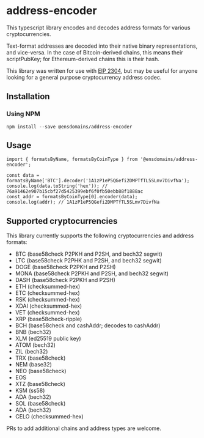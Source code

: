 # address-encoder
This typescript library encodes and decodes address formats for various cryptocurrencies.

Text-format addresses are decoded into their native binary representations, and vice-versa. In the case of Bitcoin-derived chains, this means their scriptPubKey; for Ethereum-derived chains this is their hash.

This library was written for use with [EIP 2304](https://eips.ethereum.org/EIPS/eip-2304), but may be useful for anyone looking for a general purpose cryptocurrency address codec.

## Installation

### Using NPM

```
npm install --save @ensdomains/address-encoder
```

## Usage

```
import { formatsByName, formatsByCoinType } from '@ensdomains/address-encoder';

const data = formatsByName['BTC'].decoder('1A1zP1eP5QGefi2DMPTfTL5SLmv7DivfNa');
console.log(data.toString('hex')); // 76a91462e907b15cbf27d5425399ebf6f0fb50ebb88f1888ac
const addr = formatsByCoinType[0].encoder(data);
console.log(addr); // 1A1zP1eP5QGefi2DMPTfTL5SLmv7DivfNa
```

## Supported cryptocurrencies

This library currently supports the following cryptocurrencies and address formats:

 - BTC (base58check P2PKH and P2SH, and bech32 segwit)
 - LTC (base58check P2PHK and P2SH, and bech32 segwit)
 - DOGE (base58check P2PKH and P2SH)
 - MONA (base58check P2PKH and P2SH, and bech32 segwit)
 - DASH (base58check P2PKH and P2SH)
 - ETH (checksummed-hex)
 - ETC (checksummed-hex)
 - RSK (checksummed-hex)
 - XDAI (checksummed-hex)
 - VET (checksummed-hex)
 - XRP (base58check-ripple)
 - BCH (base58check and cashAddr; decodes to cashAddr)
 - BNB (bech32)
 - XLM (ed25519 public key)
 - ATOM (bech32)
 - ZIL (bech32)
 - TRX (base58check)
 - NEM (base32)
 - NEO (base58check)
 - EOS
 - XTZ (base58check)
 - KSM (ss58)
 - ADA (bech32)
 - SOL (base58check)
 - ADA (bech32)
 - CELO (checksummed-hex)


PRs to add additional chains and address types are welcome.
